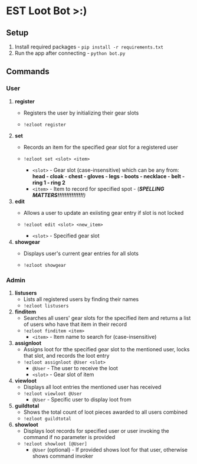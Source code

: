 # EST Loot Bot &gt;:)

## **Setup**

1. Install required packages - `pip install -r requirements.txt`
2. Run the app after connecting - `python bot.py`

## **Commands**

### User

1. **register**
   - Registers the user by initializing their gear slots


   - `!ezloot register`
2. **set**
   - Records an item for the specified gear slot for a registered user


   - `!ezloot set <slot> <item>`
     - `<slot>` - Gear slot (case-insensitive) which can be any from: **head - cloak - chest - gloves - legs - boots - necklace - belt - ring 1 - ring 2**
     - `<item>` - Item to record for specified spot - (***SPELLING MATTERS!!!!!!!!!!!!!!!****)*
3. **edit**
   - Allows a user to update an exiisting gear entry if slot is not locked


   - `!ezloot edit <slot> <new_item>`
     - `<slot>` - Specified gear slot
4. **showgear**
   - Displays user's current gear entries for all slots


   - `!ezloot showgear` 

### Admin

1. **listusers**
   - Lists all registered users by finding their names
   - `!ezloot listusers`
2. **finditem**
   - Searches all users' gear slots for the specified item and returns a list of users who have that item in their record
   - `!ezloot finditem <item>`
     - `<item>` - Item name to search for (case-insensitive)
3. **assignloot**
   - Assigns loot for tthe specified gear slot to the mentioned user, locks that slot, and records the loot entry
   - `!ezloot assignloot @User <slot>`
     - `@User` - The user to receive the loot
     - `<slot>` - Gear slot of item
4. **viewloot**
   - Displays all loot entries the mentioned user has received
   - `!ezloot viewloot @User`
     - `@User` - Specific user to display loot from
5. **guildtotal**
   - Shows the total count of loot pieces awarded to all users combined
   - `!ezloot guildtotal`
6. **showloot**
   - Displays loot records for specified user or user invoking the command if no parameter is provided
   - `!ezloot showloot [@User]`
     - `@User` (optional) - If provided shows loot for that user, otherwise shows command invoker